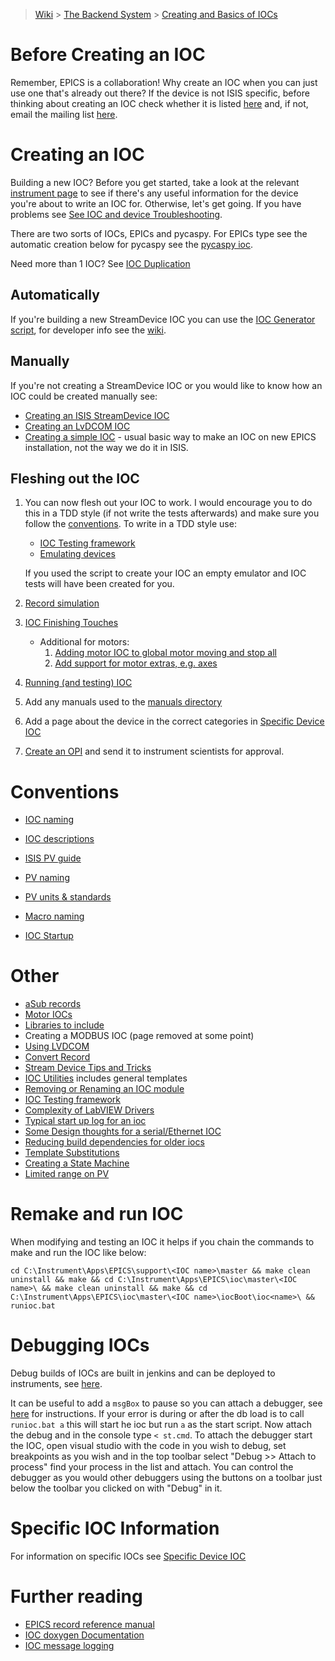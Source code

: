 > [Wiki](Home) > [The Backend System](The-Backend-System) > [Creating and Basics of IOCs](IOCs)

# Before Creating an IOC #

Remember, EPICS is a collaboration! Why create an IOC when you can just use one that's already out there? If the device is not ISIS specific, before thinking about creating an IOC check whether it is listed [here](https://epics.anl.gov/modules/manufacturer.php) and, if not, email the mailing list [here](https://epics.anl.gov/tech-talk/index.php).


# Creating an IOC #

Building a new IOC? Before you get started, take a look at the relevant [instrument page](https://github.com/ISISComputingGroup/IBEX/wiki) to see if there's any useful information for the device you're about to write an IOC for. Otherwise, let's get going. If you have problems see [See IOC and device Troubleshooting](IOC-And-Device-Trouble-Shooting).

There are two sorts of IOCs, EPICs and pycaspy. For EPICs type see the automatic creation below for pycaspy see the [pycaspy ioc](https://github.com/ISISComputingGroup/ibex_developers_manual/wiki/ioc-pcaspy).

Need more than 1 IOC? See [IOC Duplication](https://github.com/ISISComputingGroup/ibex_developers_manual/wiki/Duplicating-IOCs)

## Automatically
If you're building a new StreamDevice IOC you can use the [IOC Generator script](https://github.com/ISISComputingGroup/IBEX_device_generator), for developer info see the [wiki](https://github.com/ISISComputingGroup/ibex_developers_manual/wiki/IOC-Generator).

## Manually
If you're not creating a StreamDevice IOC or you would like to know how an IOC could be created manually see:
* [Creating an ISIS StreamDevice IOC](Creating-an-ISIS-StreamDevice-IOC)
* [Creating an LvDCOM IOC](Creating-IOC-wrapper-VI)
* [Creating a simple IOC](https://github.com/ISISComputingGroup/ibex_developers_manual/wiki/EPICS-basics#creating-a-simple-ioc) - usual basic way to make an IOC on new EPICS installation, not the way we do it in ISIS.

## Fleshing out the IOC
1. You can now flesh out your IOC to work. I would encourage you to do this in a TDD style (if not write the tests afterwards) and make sure you follow the [conventions](IOCs#conventions). To write in a TDD style use:
    * [IOC Testing framework](IOC-Testing-Framework)
    * [Emulating devices](Emulating-Devices)

    If you used the script to create your IOC an empty emulator and IOC tests will have been created for you.

1. [Record simulation](Record-Simulation)

1. [IOC Finishing Touches](IOC-Finishing-Touches)
    * Additional for motors:
        1. [Adding motor IOC to global motor moving and stop all](Adding-motor-IOC-to-global-motor-moving-and-stop-all)
        1. [Add support for motor extras, e.g. axes](Add-support-for-motor-extras)    

1. [Running (and testing) IOC](Running-IOCs)

1. Add any manuals used to the [manuals directory](Manuals)

1. Add a page about the device in the correct categories in [Specific Device IOC](Specific-Device-IOC)

1. [Create an OPI](OPI-Creation) and send it to instrument scientists for approval.

# Conventions

* [IOC naming](IOC-Naming)

* [IOC descriptions](IOC-Descriptions)

* [ISIS PV guide](ISIS-PV-Guide)

* [PV naming](PV-Naming)

* [PV units & standards](PV-Units-&-Standards)

* [Macro naming](Macro-Naming)

* [IOC Startup](IOC-Startup)

# Other

* [aSub records](https://github.com/ISISComputingGroup/ibex_developers_manual/wiki/aSub-records)
* [Motor IOCs](Motor-IOCs)
* [Libraries to include](IOC-Libraries-to-include-with-order)
* Creating a MODBUS IOC (page removed at some point)
* [Using LVDCOM](Using-LVDCOM)
* [Convert Record](convert-record)
* [Stream Device Tips and Tricks](Stream-Device-Tips-and-Tricks)
* [IOC Utilities](IOC-Utilities) includes general templates
* [Removing or Renaming an IOC module ](Removing-or-Renaming-IOC-module)
* [IOC Testing framework](IOC-Testing-Framework)
* [Complexity of LabVIEW Drivers](Complexity-of-LabVIEW-Drivers)
* [Typical start up log for an ioc](IOC-Start-Example)
* [Some Design thoughts for a serial/Ethernet IOC](Some-Design-thoughts-for-a-serial-or-Ethernet-IOC)
* [Reducing build dependencies for older iocs](Reducing-Build-Dependencies)
* [Template Substitutions](Template-Substitutions)
* [Creating a State Machine](Creating-a-State-Machine-(Sequencer))
* [Limited range on PV](PV-with-a-limited-range)

# Remake and run IOC

When modifying and testing an IOC it helps if you chain the commands to make and run the IOC like below:
```
cd C:\Instrument\Apps\EPICS\support\<IOC name>\master && make clean uninstall && make && cd C:\Instrument\Apps\EPICS\ioc\master\<IOC name>\ && make clean uninstall && make && cd C:\Instrument\Apps\EPICS\ioc\master\<IOC name>\iocBoot\ioc<name>\ && runioc.bat
```

# Debugging IOCs

Debug builds of IOCs are built in jenkins and can be deployed to instruments, see [here](https://github.com/ISISComputingGroup/ibex_developers_manual/wiki/Deploying-a-DEBUG-build-IOC).

It can be useful to add a `msgBox` to pause so you can attach a debugger, see [here](https://github.com/ISISComputingGroup/ibex_developers_manual/wiki/IOC-Utilities#pausing-an-ioc-at-startup) for instructions. If your error is during or after the db load is to call `runioc.bat a` this will start he ioc but run `a` as the start script. Now attach the debug and in the console type `< st.cmd`.
 To attach the debugger start the IOC, open visual studio with the code in you wish to debug, set breakpoints as you wish and in the top toolbar select "Debug >> Attach to process" find your process in the list and attach. You can control the debugger as you would other debuggers using the buttons on a toolbar just below the toolbar you clicked on with "Debug" in it.

# Specific IOC Information

For information on specific IOCs see [Specific Device IOC](Specific-Device-IOC)

# Further reading ##

* [EPICS record reference manual](http://www.aps.anl.gov/epics/EpicsDocumentation/AppDevManuals/RecordRef/Recordref-1.html)
* [IOC doxygen Documentation](http://epics.isis.rl.ac.uk/doxygen/main/)
* [IOC message logging](Ioc-message-logging)